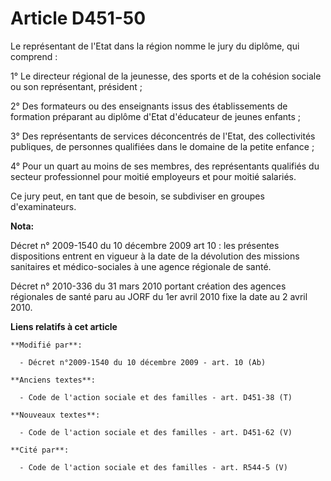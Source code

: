 # Article D451-50

Le représentant de l'Etat dans la région nomme le jury du diplôme, qui comprend : 

1° Le      directeur régional de la jeunesse, des sports et de la cohésion sociale  ou son représentant, président ; 

2° Des formateurs ou des enseignants issus des établissements de formation préparant au diplôme d'Etat d'éducateur de jeunes
enfants ; 

3° Des représentants de services déconcentrés de l'Etat, des collectivités publiques, de personnes qualifiées dans le domaine
de la petite enfance ; 

4° Pour un quart au moins de ses membres, des représentants qualifiés du secteur professionnel pour moitié employeurs et pour
moitié salariés. 

Ce jury peut, en tant que de besoin, se subdiviser en groupes d'examinateurs.

**Nota:**

Décret n° 2009-1540 du 10 décembre 2009 art 10 : les présentes dispositions entrent en vigueur à la date de la dévolution des
missions sanitaires et médico-sociales à une agence régionale de santé.

Décret n° 2010-336 du 31 mars 2010 portant création des agences régionales de santé paru au JORF du 1er avril 2010 fixe la
date au 2   avril 2010.

**Liens relatifs à cet article**

	**Modifié par**:

	  - Décret n°2009-1540 du 10 décembre 2009 - art. 10 (Ab)

	**Anciens textes**:

	  - Code de l'action sociale et des familles - art. D451-38 (T)

	**Nouveaux textes**:

	  - Code de l'action sociale et des familles - art. D451-62 (V)

	**Cité par**:

	  - Code de l'action sociale et des familles - art. R544-5 (V)
